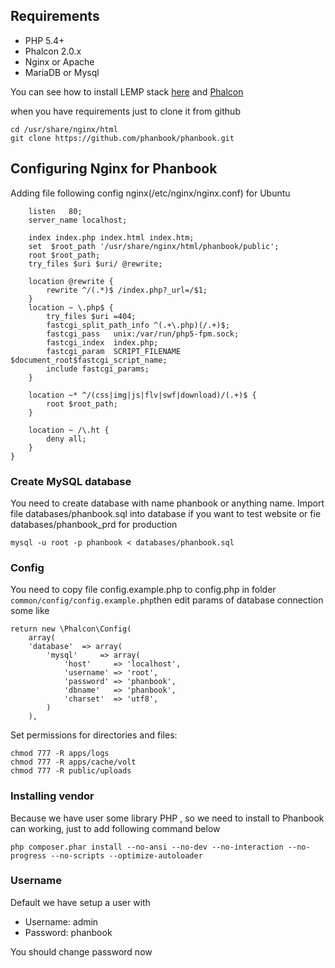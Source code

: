 ## Requirements
- PHP 5.4+
- Phalcon 2.0.x
- Nginx or Apache
- MariaDB or Mysql

You can see how to install LEMP stack [here](https://www.digitalocean.com/community/tutorials/how-to-install-linux-nginx-mysql-php-lemp-stack-on-ubuntu-12-04) and [Phalcon](https://docs.phalconphp.com/en/latest/reference/install.html)

when you have requirements just to clone it from github

```
cd /usr/share/nginx/html
git clone https://github.com/phanbook/phanbook.git
```

## Configuring Nginx for Phanbook

Adding file following config nginx(/etc/nginx/nginx.conf) for Ubuntu

```server {
    listen   80;
    server_name localhost;

    index index.php index.html index.htm;
    set  $root_path '/usr/share/nginx/html/phanbook/public';
    root $root_path;
    try_files $uri $uri/ @rewrite;

    location @rewrite {
        rewrite ^/(.*)$ /index.php?_url=/$1;
    }
    location ~ \.php$ {
        try_files $uri =404;
        fastcgi_split_path_info ^(.+\.php)(/.+)$;
        fastcgi_pass   unix:/var/run/php5-fpm.sock;
        fastcgi_index  index.php;
        fastcgi_param  SCRIPT_FILENAME  $document_root$fastcgi_script_name;
        include fastcgi_params;
    }

    location ~* ^/(css|img|js|flv|swf|download)/(.+)$ {
        root $root_path;
    }

    location ~ /\.ht {
        deny all;
    }
}
```
### Create MySQL database 

You need to create database with name phanbook or anything name. Import file databases/phanbook.sql into database if you want to test website or fie databases/phanbook_prd for production

```
mysql -u root -p phanbook < databases/phanbook.sql
```

### Config

You need to copy file config.example.php to config.php in folder ```common/config/config.example.php```then edit params of database connection some like 

```
return new \Phalcon\Config(
    array(
    'database'  => array(
        'mysql'     => array(
            'host'     => 'localhost',
            'username' => 'root',
            'password' => 'phanbook',
            'dbname'   => 'phanbook',
            'charset'  => 'utf8',
        )
    ),
```
Set permissions for directories and files:

```
chmod 777 -R apps/logs
chmod 777 -R apps/cache/volt
chmod 777 -R public/uploads
```
### Installing vendor

Because we have user some library PHP , so we need to install to Phanbook can working, just to add following command below

```
php composer.phar install --no-ansi --no-dev --no-interaction --no-progress --no-scripts --optimize-autoloader
```
### Username 

Default we have setup a user with

- Username: admin
- Password: phanbook

You should change password now

